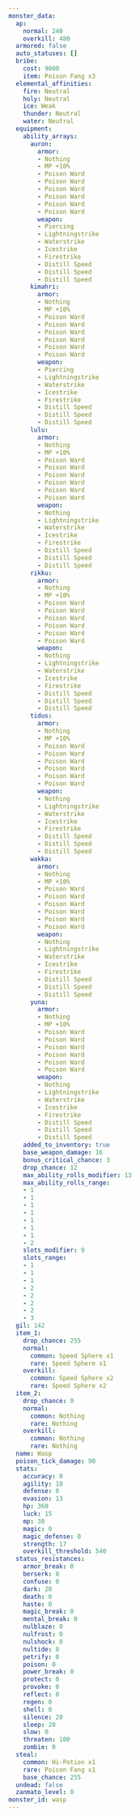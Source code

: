 ```yaml
---
monster_data:
  ap:
    normal: 240
    overkill: 480
  armored: false
  auto_statuses: []
  bribe:
    cost: 9000
    item: Poison Fang x3
  elemental_affinities:
    fire: Neutral
    holy: Neutral
    ice: Weak
    thunder: Neutral
    water: Neutral
  equipment:
    ability_arrays:
      auron:
        armor:
        - Nothing
        - MP +10%
        - Poison Ward
        - Poison Ward
        - Poison Ward
        - Poison Ward
        - Poison Ward
        - Poison Ward
        weapon:
        - Piercing
        - Lightningstrike
        - Waterstrike
        - Icestrike
        - Firestrike
        - Distill Speed
        - Distill Speed
        - Distill Speed
      kimahri:
        armor:
        - Nothing
        - MP +10%
        - Poison Ward
        - Poison Ward
        - Poison Ward
        - Poison Ward
        - Poison Ward
        - Poison Ward
        weapon:
        - Piercing
        - Lightningstrike
        - Waterstrike
        - Icestrike
        - Firestrike
        - Distill Speed
        - Distill Speed
        - Distill Speed
      lulu:
        armor:
        - Nothing
        - MP +10%
        - Poison Ward
        - Poison Ward
        - Poison Ward
        - Poison Ward
        - Poison Ward
        - Poison Ward
        weapon:
        - Nothing
        - Lightningstrike
        - Waterstrike
        - Icestrike
        - Firestrike
        - Distill Speed
        - Distill Speed
        - Distill Speed
      rikku:
        armor:
        - Nothing
        - MP +10%
        - Poison Ward
        - Poison Ward
        - Poison Ward
        - Poison Ward
        - Poison Ward
        - Poison Ward
        weapon:
        - Nothing
        - Lightningstrike
        - Waterstrike
        - Icestrike
        - Firestrike
        - Distill Speed
        - Distill Speed
        - Distill Speed
      tidus:
        armor:
        - Nothing
        - MP +10%
        - Poison Ward
        - Poison Ward
        - Poison Ward
        - Poison Ward
        - Poison Ward
        - Poison Ward
        weapon:
        - Nothing
        - Lightningstrike
        - Waterstrike
        - Icestrike
        - Firestrike
        - Distill Speed
        - Distill Speed
        - Distill Speed
      wakka:
        armor:
        - Nothing
        - MP +10%
        - Poison Ward
        - Poison Ward
        - Poison Ward
        - Poison Ward
        - Poison Ward
        - Poison Ward
        weapon:
        - Nothing
        - Lightningstrike
        - Waterstrike
        - Icestrike
        - Firestrike
        - Distill Speed
        - Distill Speed
        - Distill Speed
      yuna:
        armor:
        - Nothing
        - MP +10%
        - Poison Ward
        - Poison Ward
        - Poison Ward
        - Poison Ward
        - Poison Ward
        - Poison Ward
        weapon:
        - Nothing
        - Lightningstrike
        - Waterstrike
        - Icestrike
        - Firestrike
        - Distill Speed
        - Distill Speed
        - Distill Speed
    added_to_inventory: true
    base_weapon_damage: 16
    bonus_critical_chance: 3
    drop_chance: 12
    max_ability_rolls_modifier: 13
    max_ability_rolls_range:
    - 1
    - 1
    - 1
    - 1
    - 1
    - 1
    - 1
    - 2
    slots_modifier: 9
    slots_range:
    - 1
    - 1
    - 1
    - 2
    - 2
    - 2
    - 2
    - 3
  gil: 142
  item_1:
    drop_chance: 255
    normal:
      common: Speed Sphere x1
      rare: Speed Sphere x1
    overkill:
      common: Speed Sphere x2
      rare: Speed Sphere x2
  item_2:
    drop_chance: 0
    normal:
      common: Nothing
      rare: Nothing
    overkill:
      common: Nothing
      rare: Nothing
  name: Wasp
  poison_tick_damage: 90
  stats:
    accuracy: 0
    agility: 18
    defense: 0
    evasion: 13
    hp: 360
    luck: 15
    mp: 30
    magic: 0
    magic_defense: 0
    strength: 17
    overkill_threshold: 540
  status_resistances:
    armor_break: 0
    berserk: 0
    confuse: 0
    dark: 20
    death: 0
    haste: 0
    magic_break: 0
    mental_break: 0
    nulblaze: 0
    nulfrost: 0
    nulshock: 0
    nultide: 0
    petrify: 0
    poison: 0
    power_break: 0
    protect: 0
    provoke: 0
    reflect: 0
    regen: 0
    shell: 0
    silence: 20
    sleep: 20
    slow: 0
    threaten: 100
    zombie: 0
  steal:
    common: Hi-Potion x1
    rare: Poison Fang x1
    base_chance: 255
  undead: false
  zanmato_level: 0
monster_id: wasp
---
```

